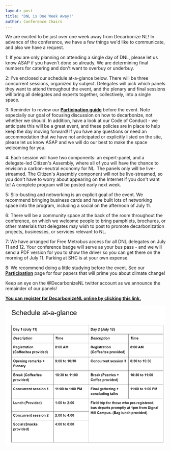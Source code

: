 ```yaml
---
layout: post
title: "DNL is One Week Away!"
author: Conference Chairs
---
```


We are excited to be just over one week away from Decarbonize NL! In advance of the conference, we have a few things we'd like to communicate, and also we have a request.

1: If you are only planning on attending a single day of DNL, please let us know ASAP if you haven't done so already. We are determining final numbers for catering and don't want to overbuy or underbuy. 

2: I've enclosed our schedule at-a-glance below. There will be three concurrent sessions, organized by subject. Delegates will pick which panels they want to attend throughout the event, and the plenary and final sessions will bring all delegates and experts together, collectively, into a single space.

3: Reminder to review our [**Participation guide**](/participation/) before the event. Note especially our goal of focusing discussion on how to decarbonize, not whether we should. In addition, have a look at our Code of Conduct - we anticipate this will be a great event, and these policies are in place to help keep the day moving forward! If you have any questions or need an accommodation that we have not anticipated or explicitly listed on the site, please let us know ASAP and we will do our best to make the space welcoming for you.

4: Each session will have two components: an expert-panel, and a delegate-led Citizen's Assembly, where all of you will have the chance to envision a carbon-neutral economy for NL. The panels only will be live-streamed. The Citizen's Assembly component will not be live-streamed, so you don't have to worry about appearing on the Internet if you don't want to! A complete program will be posted early next week.

5: Silo-busting and networking is an explicit goal of the event. We recommend bringing business cards and have built lots of networking space into the program, including a social on the afternoon of July 11.

6: There will be a community space at the back of the room throughout the conference, on which we welcome people to bring pamphlets, brochures, or other materials that delegates may wish to post to promote decarbonization projects, businesses, or services relevant to NL. 

7: We have arranged for Free Metrobus access for all DNL delegates on July 11 and 12. Your conference badge will serve as your bus pass - and we will send a PDF version for you to show the driver so you can get there on the morning of July 11. Parking at SHC is at your own expense.

8: We recommend doing a little studying before the event. See our [**Participation**](/participation/) page for four papers that will prime you about climate change!

Keep an eye on the @DecarbonizeNL twitter account as we announce the remainder of our panels!

[**You can register for DecarbonizeNL online by clicking this link.**](https://mun.ungerboeck.com/prod/emc00/register.aspx?OrgCode=10&EvtID=5290&AppCode=REG&CC=119051503651)

![Schedule](/images/Schedule_Glance.PNG)
